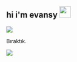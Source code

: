 <h2 align="left">hi i'm evansy <img src="https://raw.githubusercontent.com/MartinHeinz/MartinHeinz/master/wave.gif" width="30px"></h2>

![](https://komarev.com/ghpvc/?username=evansyxd&style=plastic&color=yellow)

Bıraktık.

<a href="https://discord.com/users/536856882703499264" rel="nofollow"><img src="https://camo.githubusercontent.com/bfec9b5434a8ea4ff196fb284348734a99642817a439054c3abaad439ecb4abe/68747470733a2f2f696d672e736869656c64732e696f2f62616467652f646973636f72642532302d3131313131312e7376673f267374796c653d666f722d7468652d6261646765266c6f676f3d646973636f7264266c6f676f436f6c6f723d7768697465" data-canonical-src="https://img.shields.io/badge/discord%20-111111.svg?&amp;style=for-the-badge&amp;logo=discord&amp;logoColor=white" style="max-width: 100%;"></a>
